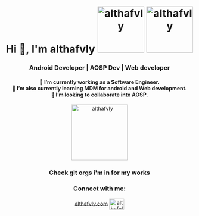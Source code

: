 <h1 align="center">Hi 👋, I'm althafvly <img width="125" src="https://komarev.com/ghpvc/?username=althafvly&style=flat-square" alt="althafvly">
<img width="125" src="https://img.shields.io/badge/dynamic/json?logo=github&label=GitHub+Followers&labelColor=282c34&color=181717&query=%24.data.totalSubs&url=https%3A%2F%2Fapi.spencerwoo.com%2Fsubstats%2F%3Fsource%3Dgithub%26queryKey%3Dalthafvly&longCache=true" alt="althafvly">
 </h1>
<h3 align="center">Android Developer | AOSP Dev | Web developer</h3>
<h4 align="center">
🔭 I’m currently working as a Software Engineer. <br>
🌱 I’m also currently learning MDM for android and Web development.<br>
👯 I’m looking to collaborate into AOSP.<br>
</h4>
<p align="center"><img height="150" src="https://github-readme-stats.vercel.app/api?username=althafvly&include_all_commits=true&theme=onedark&count_private=true" alt="althafvly"> 
<h3 align="center">Check git orgs i'm in for my works</h3>

<h3 align="center">Connect with me:</h3>
<p align="center">
<a href="https://wwww.althafvly.com" target="blank">althafvly.com</a>
<a href="https://t.me/althafvly" target="blank"><img align="center" src="https://upload.wikimedia.org/wikipedia/commons/8/82/Telegram_logo.svg" alt="althafvly" height="30" width="40" />
</a></p>
